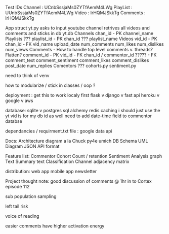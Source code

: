 
Test IDs
Channel : UCnbSssjaMs0ZYTfAemM4LWg
PlayList : UUnbSssjaMs0ZYTfAemM4LWg
Video : lrHQMJSkkTg
Comments : lrHQMJSkkTg


App struct
    yt.py
        asks to input youtube channel
        retrives all videos and comments and sticks in db
    yt.db
        Channels
            chan_id - PK
            channel_name
        Playlists ???
            playlist_id - PK
            chan_id ??? 
            playlist_name
        Videos
            vid_id - PK
            chan_id - FK
            vid_name
            upload_date
            num_comments
            num_likes
            num_dislikes
            num_views
        Comments - How to handle top level comments v. threads? Flatten? 
            comment_id - PK
            vid_id - FK
            chan_id / commentor_id ????? - FK
            comment_text
            comment_sentiment
            comment_likes
            comment_dislikes 
            post_date
            num_replies
        Comentors ???
    cohorts.py
    sentiment.py

need to think of venv

how to modularize / stick in classes / oop ? 

deployment :
get this to work localy first
flask v django v fast api
heroku v google v aws

database:
sqlite v postgres
sql alchemy
redis caching
i should just use the yt vid is for my db id as well
need to add date-time field to commentor databse

dependancies / requirment.txt file :
google data api

Docs:
Architecture diagram a la Chuck py4e umich
DB Schema 
UML Diagram
JSON API format

Feature list:
Commentor Cohort Count / retention
Sentiment Analysis graph
Text Summary 
text Classification
Channel adjacency matrix

distribution:
web app 
mobile app
newsletter

Project thought note:
good discussion of comments @ 1hr in to Cortex episode 112

sub population sampling

left tail risk

voice of reading

easier comments have higher activation energy




